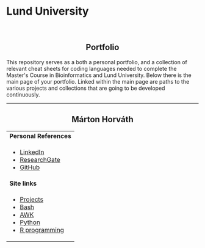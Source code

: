 <h1 align="left">Lund University</h1>
<br/>
<h2 align="center">Portfolio</h2>

This repository serves as a both a personal portfolio, and a collection of relevant cheat sheets for coding languages needed to complete the Master's Course in Bioinformatics and Lund University. Below there is  the main page of your portfolio. Linked within the main page are paths to the various projects and collections that are going to be developed continuously. 

---

<h2 align="center">Márton Horváth</h2>
<table>
  <tbody>
    <tr>
      <td><b>Personal References</b></td>
    </tr>
    <tr>
      <td>
        <ul>
          <li><a href="https://www.linkedin.com/in/m%C3%A1rton-horv%C3%A1th-1302a1206/">LinkedIn</a></li>
          <li><a href="https://www.researchgate.net/profile/Marton-Horvath-7">ResearchGate</a></li>
          <li><a href="https://github.com/MartonHorvath98">GitHub</a></li>
        </ul>
      </td>
    </tr>
    <tr><td><b>Site links</b></td></tr>
    <tr>
      <td>
        <ul>
          <li><a href="./Pages/Projects.md">Projects</a></li>
          <li><a href="./Pages/Bash.md">Bash</a></li>
          <li><a href="./Pages/AWK.md">AWK</a></li>
          <li><a href="./Pages/Python.md">Python</a></li>
          <li><a href="./Pages/R.md">R programming</a></li>
        </ul>
      </td>
    </tr>
  </tbody>
</table>
